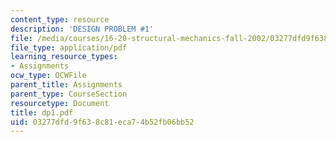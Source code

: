 ```yaml
---
content_type: resource
description: 'DESIGN PROBLEM #1'
file: /media/courses/16-20-structural-mechanics-fall-2002/03277dfd9f638c81eca74b52fb06bb52_dp1.pdf
file_type: application/pdf
learning_resource_types:
- Assignments
ocw_type: OCWFile
parent_title: Assignments
parent_type: CourseSection
resourcetype: Document
title: dp1.pdf
uid: 03277dfd-9f63-8c81-eca7-4b52fb06bb52
---
```

